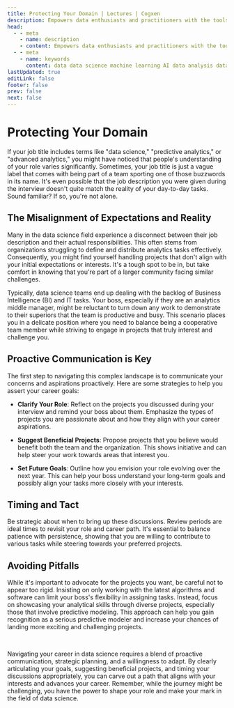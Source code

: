 ```yaml
---
title: Protecting Your Domain | Lectures | Cogxen
description: Empowers data enthusiasts and practitioners with the tools and knowledge to unlock the potential of data.
head:
  - - meta
    - name: description
    - content: Empowers data enthusiasts and practitioners with the tools and knowledge to unlock the potential of data.
  - - meta
    - name: keywords
      content: data data science machine learning AI data analysis data-driven data enthusiasts data practitioners
lastUpdated: true
editLink: false
footer: false
prev: false
next: false
---
```


# Protecting Your Domain

If your job title includes terms like "data science," "predictive analytics," or "advanced analytics," you might have noticed that people's understanding of your role varies significantly. Sometimes, your job title is just a vague label that comes with being part of a team sporting one of those buzzwords in its name. It's even possible that the job description you were given during the interview doesn't quite match the reality of your day-to-day tasks. Sound familiar? If so, you're not alone.

## The Misalignment of Expectations and Reality

Many in the data science field experience a disconnect between their job description and their actual responsibilities. This often stems from organizations struggling to define and distribute analytics tasks effectively. Consequently, you might find yourself handling projects that don't align with your initial expectations or interests. It's a tough spot to be in, but take comfort in knowing that you're part of a larger community facing similar challenges.

Typically, data science teams end up dealing with the backlog of Business Intelligence (BI) and IT tasks. Your boss, especially if they are an analytics middle manager, might be reluctant to turn down any work to demonstrate to their superiors that the team is productive and busy. This scenario places you in a delicate position where you need to balance being a cooperative team member while striving to engage in projects that truly interest and challenge you.

## Proactive Communication is Key

The first step to navigating this complex landscape is to communicate your concerns and aspirations proactively. Here are some strategies to help you assert your career goals:

- **Clarify Your Role**: Reflect on the projects you discussed during your interview and remind your boss about them. Emphasize the types of projects you are passionate about and how they align with your career aspirations.

- **Suggest Beneficial Projects**: Propose projects that you believe would benefit both the team and the organization. This shows initiative and can help steer your work towards areas that interest you.

- **Set Future Goals**: Outline how you envision your role evolving over the next year. This can help your boss understand your long-term goals and possibly align your tasks more closely with your interests.

## Timing and Tact

Be strategic about when to bring up these discussions. Review periods are ideal times to revisit your role and career path. It's essential to balance patience with persistence, showing that you are willing to contribute to various tasks while steering towards your preferred projects.

## Avoiding Pitfalls

While it's important to advocate for the projects you want, be careful not to appear too rigid. Insisting on only working with the latest algorithms and software can limit your boss's flexibility in assigning tasks. Instead, focus on showcasing your analytical skills through diverse projects, especially those that involve predictive modeling. This approach can help you gain recognition as a serious predictive modeler and increase your chances of landing more exciting and challenging projects.

<br />

Navigating your career in data science requires a blend of proactive communication, strategic planning, and a willingness to adapt. By clearly articulating your goals, suggesting beneficial projects, and timing your discussions appropriately, you can carve out a path that aligns with your interests and advances your career. Remember, while the journey might be challenging, you have the power to shape your role and make your mark in the field of data science.
